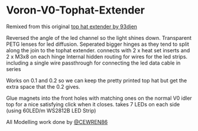 # Voron-V0-Tophat-Extender

Remixed from this original [top hat extender by 93djen](https://www.printables.com/model/109713-voron-v01-tophat-spacer-with-hinges)

Reversed the angle of the led channel so the light shines down. 
Transparent PETG lenses for led diffusion.
Seperated bigger hinges as they tend to split along the join to the tophat extender. connects with 2 x heat set inserts and 2 x M3x8 on each hinge
Internal hidden routing for wires for the led strips. including a single wire passthrough for connecting the led data cable in series

Works on 0.1 and 0.2 so we can keep the pretty printed top hat but get the extra space that the 0.2 gives. 

Glue magnets into the front holes with matching ones on the normal V0 idler top for a nice satisfying click when it closes. 
takes 7 LEDs on each side (using 60LED/m WS2812B LED Strip) 

All Modelling work done by [@CEWREN86](https://github.com/CEWREN86)

